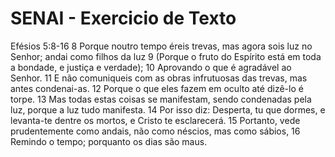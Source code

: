 # SENAI - Exercicio de Texto

Efésios 5:8-16
8 Porque noutro tempo éreis trevas, mas agora sois luz no Senhor; andai como filhos da luz
9 (Porque o fruto do Espírito está em toda a bondade, e justiça e verdade);
10 Aprovando o que é agradável ao Senhor.
11 E não comuniqueis com as obras infrutuosas das trevas, mas antes condenai-as.
12 Porque o que eles fazem em oculto até dizê-lo é torpe.
13 Mas todas estas coisas se manifestam, sendo condenadas pela luz, porque a luz tudo manifesta.
14 Por isso diz: Desperta, tu que dormes, e levanta-te dentre os mortos, e Cristo te esclarecerá.
15 Portanto, vede prudentemente como andais, não como néscios, mas como sábios,
16 Remindo o tempo; porquanto os dias são maus.
